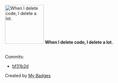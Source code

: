 <img src="https://my-badges.github.io/my-badges/mass-delete-commit.png" alt="When I delete code, I delete a lot." title="When I delete code, I delete a lot." width="128">
<strong>When I delete code, I delete a lot.</strong>
<br><br>

Commits:

- <a href="https://github.com/GeoGuess/demo/commit/bf31b2d6b129e5a37e6ad0b849bd185ced950fb0">bf31b2d</a>


Created by <a href="https://github.com/my-badges/my-badges">My Badges</a>